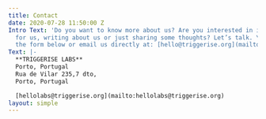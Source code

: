 ```yaml
---
title: Contact
date: 2020-07-28 11:50:00 Z
Intro Text: 'Do you want to know more about us? Are you interested in investing, working
  for us, writing about us or just sharing some thoughts? Let’s talk. You can use
  the form below or email us directly at: [hello@triggerise.org](mailto:hello@triggerise.org)'
Text: |-
  **TRIGGERISE LABS**
  Porto, Portugal
  Rua de Vilar 235,7 dto,
  Porto, Portugal

  [hellolabs@triggerise.org](mailto:hellolabs@triggerise.org)
layout: simple
---
```


